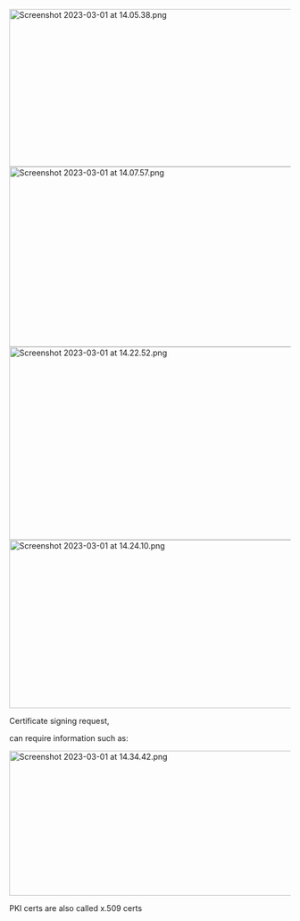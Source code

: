 <img src="../_resources/Screenshot%202023-03-01%20at%2014.05.38.png" alt="Screenshot 2023-03-01 at 14.05.38.png" width="597" height="282" class="jop-noMdConv"> <img src="../_resources/Screenshot%202023-03-01%20at%2014.07.57.png" alt="Screenshot 2023-03-01 at 14.07.57.png" width="596" height="322" class="jop-noMdConv"><img src="../_resources/Screenshot%202023-03-01%20at%2014.22.52.png" alt="Screenshot 2023-03-01 at 14.22.52.png" width="589" height="345" class="jop-noMdConv"><img src="../_resources/Screenshot%202023-03-01%20at%2014.24.10.png" alt="Screenshot 2023-03-01 at 14.24.10.png" width="571" height="301" class="jop-noMdConv">

Certificate signing request,

can require information such as:

<img src="../_resources/Screenshot%202023-03-01%20at%2014.34.42.png" alt="Screenshot 2023-03-01 at 14.34.42.png" width="582" height="259" class="jop-noMdConv">

PKI certs are also called x.509 certs